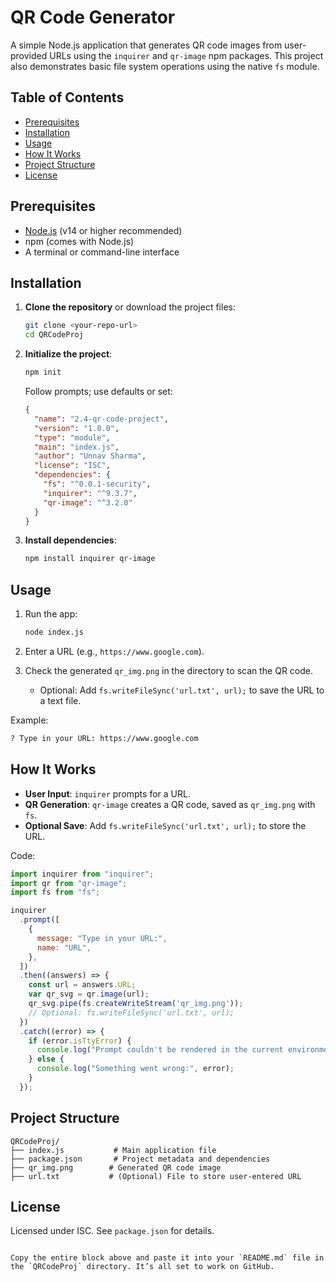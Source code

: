 # QR Code Generator

A simple Node.js application that generates QR code images from user-provided URLs using the `inquirer` and `qr-image` npm packages. This project also demonstrates basic file system operations using the native `fs` module.

## Table of Contents
- [Prerequisites](#prerequisites)
- [Installation](#installation)
- [Usage](#usage)
- [How It Works](#how-it-works)
- [Project Structure](#project-structure)
- [License](#license)

## Prerequisites
- [Node.js](https://nodejs.org/) (v14 or higher recommended)
- npm (comes with Node.js)
- A terminal or command-line interface

## Installation
1. **Clone the repository** or download the project files:
   ```bash
   git clone <your-repo-url>
   cd QRCodeProj

2. **Initialize the project**:
   ```bash
   npm init
   ```
   Follow prompts; use defaults or set:
   ```json
   {
     "name": "2.4-qr-code-project",
     "version": "1.0.0",
     "type": "module",
     "main": "index.js",
     "author": "Unnav Sharma",
     "license": "ISC",
     "dependencies": {
       "fs": "^0.0.1-security",
       "inquirer": "^9.3.7",
       "qr-image": "^3.2.0"
     }
   }
   ```

3. **Install dependencies**:
   ```bash
   npm install inquirer qr-image
   ```

## Usage
1. Run the app:
   ```bash
   node index.js
   ```

2. Enter a URL (e.g., `https://www.google.com`).

3. Check the generated `qr_img.png` in the directory to scan the QR code.
   - Optional: Add `fs.writeFileSync('url.txt', url);` to save the URL to a text file.

Example:
```bash
? Type in your URL: https://www.google.com
```

## How It Works
- **User Input**: `inquirer` prompts for a URL.
- **QR Generation**: `qr-image` creates a QR code, saved as `qr_img.png` with `fs`.
- **Optional Save**: Add `fs.writeFileSync('url.txt', url);` to store the URL.

Code:
```javascript
import inquirer from "inquirer";
import qr from "qr-image";
import fs from "fs";

inquirer
  .prompt([
    {
      message: "Type in your URL:",
      name: "URL",
    },
  ])
  .then((answers) => {
    const url = answers.URL;
    var qr_svg = qr.image(url);
    qr_svg.pipe(fs.createWriteStream('qr_img.png'));
    // Optional: fs.writeFileSync('url.txt', url);
  })
  .catch((error) => {
    if (error.isTtyError) {
      console.log("Prompt couldn't be rendered in the current environment");
    } else {
      console.log("Something went wrong:", error);
    }
  });
```

## Project Structure
```
QRCodeProj/
├── index.js           # Main application file
├── package.json       # Project metadata and dependencies
├── qr_img.png        # Generated QR code image
├── url.txt           # (Optional) File to store user-entered URL
```

## License
Licensed under ISC. See `package.json` for details.
```

Copy the entire block above and paste it into your `README.md` file in the `QRCodeProj` directory. It’s all set to work on GitHub.
